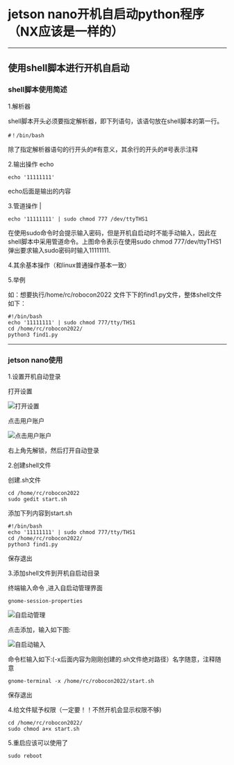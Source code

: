 # jetson nano开机自启动python程序（NX应该是一样的）

---
## 使用shell脚本进行开机自启动
### shell脚本使用简述

1.解析器

shell脚本开头必须要指定解析器，即下列语句，该语句放在shell脚本的第一行。

	#！/bin/bash
	
除了指定解析器语句的行开头的#有意义，其余行的开头的#号表示注释

2.输出操作 echo

	echo '11111111'

echo后面是输出的内容

3.管道操作 |

	echo '11111111' | sudo chmod 777 /dev/ttyTHS1

在使用sudo命令时会提示输入密码，但是开机自启动时不能手动输入，因此在shell脚本中采用管道命令。上图命令表示在使用sudo chmod 777/dev/ttyTHS1弹出要求输入sudo密码时输入11111111.

4.其余基本操作（和linux普通操作基本一致）

5.举例

如：想要执行/home/rc/robocon2022 文件下下的find1.py文件，整体shell文件如下：

	#!/bin/bash
	echo '11111111' | sudo chmod 777/tty/THS1
	cd /home/rc/robocon2022/
	python3 find1.py

---
### jetson nano使用

1.设置开机自动登录

打开设置

![打开设置](https://gitee.com/giannis-wan/robocon2022/raw/wanheng/picture/ZQ1.png)

点击用户账户

![点击用户账户](https://gitee.com/giannis-wan/robocon2022/raw/wanheng/picture/ZQ2.png)

右上角先解锁，然后打开自动登录


2.创建shell文件

创建.sh文件

	cd /home/rc/robocon2022
	sudo gedit start.sh

添加下列内容到start.sh

	#!/bin/bash
	echo '11111111' | sudo chmod 777/tty/THS1
	cd /home/rc/robocon2022/
	python3 find1.py

保存退出

3.添加shell文件到开机自启动目录

终端输入命令 ,进入自启动管理界面

	gnome-session-properties

![自启动管理](https://gitee.com/giannis-wan/robocon2022/raw/wanheng/picture/ZQ4.png)

点击添加，输入如下图:

![自启动输入](https://gitee.com/giannis-wan/robocon2022/raw/wanheng/picture/ZQ5.png)

命令栏输入如下:(-x后面内容为刚刚创建的.sh文件绝对路径）名字随意，注释随意

	gnome-terminal -x /home/rc/robocon2022/start.sh

保存退出

4.给文件赋予权限（一定要！！不然开机会显示权限不够)

	cd /home/rc/robocon2022/
	sudo chmod a+x start.sh

5.重启应该可以使用了

	sudo reboot




